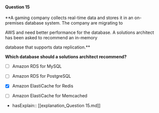 #### Question  15


**A gaming company collects real-time data and stores it in an on-premises database system. The company are migrating to

AWS and need better performance for the database. A solutions architect has been asked to recommend an in-memory

database that supports data replication.**


**Which database should a solutions architect recommend?**


- [ ] Amazon RDS for MySQL


- [ ] Amazon RDS for PostgreSQL


- [x] Amazon ElastiCache for Redis


- [ ] Amazon ElastiCache for Memcached



- hasExplain:: [[explanation_Question  15.md]]